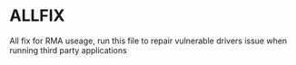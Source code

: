 # ALLFIX
All fix for RMA useage, run this file to repair vulnerable drivers issue when running third party applications
